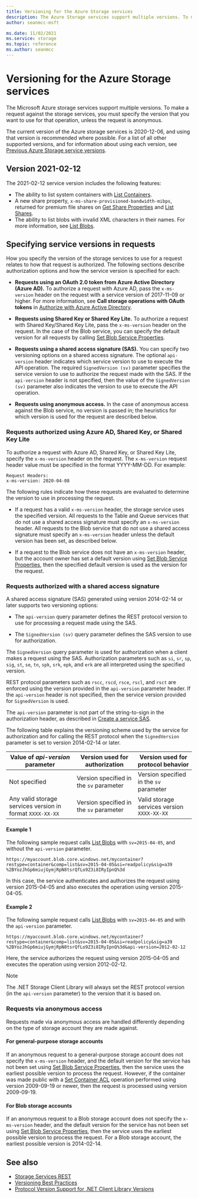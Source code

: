 ```yaml
---
title: Versioning for the Azure Storage services
description: The Azure Storage services support multiple versions. To make a request against the storage services, you must specify the version that you want to use for that operation, unless the request is anonymous.
author: seanmcc-msft

ms.date: 11/02/2021
ms.service: storage
ms.topic: reference
ms.author: seanmcc
---
```


# Versioning for the Azure Storage services

The Microsoft Azure storage services support multiple versions. To make a request against the storage services, you must specify the version that you want to use for that operation, unless the request is anonymous.  
  
The current version of the Azure storage services is 2020-12-06, and using that version is recommended where possible. For a list of all other supported versions, and for information about using each version, see [Previous Azure Storage service versions](Previous-Azure-Storage-Service-Versions.md).

## Version 2021-02-12

The 2021-02-12 service version includes the following features:

- The ability to list system containers with [List Containers](List-Containers2.md).
- A new share property, `x-ms-share-provisioned-bandwidth-mibps`, returned for premium file shares on [Get Share Properties](Get-Share-Properties.md) and [List Shares](List-Shares.md).
- The ability to list blobs with invalid XML characters in their names.  For more information, see [List Blobs](List-Blobs.md).

## Specifying service versions in requests  

How you specify the version of the storage services to use for a request relates to how that request is authorized. The following sections describe authorization options and how the service version is specified for each:  

- **Requests using an OAuth 2.0 token from Azure Active Directory (Azure AD).** To authorize a request with Azure AD, pass the `x-ms-version` header on the request with a service version of 2017-11-09 or higher. For more information, see **Call storage operations with OAuth tokens** in [Authorize with Azure Active Directory](authorize-with-azure-active-directory.md).
  
- **Requests using Shared Key or Shared Key Lite.** To authorize a request with Shared Key/Shared Key Lite, pass the `x-ms-version` header on the request. In the case of the Blob service, you can specify the default version for all requests by calling [Set Blob Service Properties](Set-Blob-Service-Properties.md).  
  
- **Requests using a shared access signature (SAS).** You can specify two versioning options on a shared access signature. The optional `api-version` header indicates which service version to use to execute the API operation. The required `SignedVersion (sv)` parameter specifies the service version to use to authorize the request made with the SAS. If the `api-version` header is not specified, then the value of the `SignedVersion (sv)` parameter also indicates the version to use to execute the API operation.  
  
- **Requests using anonymous access.** In the case of anonymous access against the Blob service, no version is passed in; the heuristics for which version is used for the request are described below.  
  
### Requests authorized using Azure AD, Shared Key, or Shared Key Lite

 To authorize a request with Azure AD, Shared Key, or Shared Key Lite, specify the `x-ms-version` header on the request. The `x-ms-version` request header value must be specified in the format YYYY-MM-DD. For example:  
  
```
Request Headers:  
x-ms-version: 2020-04-08
```  
  
 The following rules indicate how these requests are evaluated to determine the version to use in processing the request.  
  
- If a request has a valid `x-ms-version` header, the storage service uses the specified version. All requests to the Table and Queue services that do not use a shared access signature must specify an `x-ms-version` header. All requests to the Blob service that do not use a shared access signature must specify an `x-ms-version` header unless the default version has been set, as described below.  
  
- If a request to the Blob service does not have an `x-ms-version` header, but the account owner has set a default version using [Set Blob Service Properties](Set-Blob-Service-Properties.md), then the specified default version is used as the version for the request.  
  
### Requests authorized with a shared access signature

 A shared access signature (SAS) generated using version 2014-02-14 or later supports two versioning options:  
  
- The `api-version` query parameter defines the REST protocol version to use for processing a request made using the SAS.  
  
- The `SignedVersion (sv)` query parameter defines the SAS version to use for authorization.  
  
 The `SignedVersion` query parameter is used for authorization when a client makes a request using the SAS. Authorization parameters such as `si`, `sr`, `sp`, `sig`, `st`, `se`, `tn`, `spk`, `srk`, `epk`, and `erk` are all interpreted using the specified version.  
  
 REST protocol parameters such as  `rscc`, `rscd`, `rsce`, `rscl`, and `rsct` are enforced using the version provided in the `api-version` parameter header. If the `api-version` header is not specified, then the service version provided for `SignedVersion` is used.  
  
 The `api-version` parameter is not part of the string-to-sign in the authorization header, as described in [Create a service SAS](create-service-sas.md).  
  
 The following table explains the versioning scheme used by the service for authorization and for calling the REST protocol when the `SignedVersion` parameter is set to version 2014-02-14 or later.  
  
|Value of *api-version* parameter|Version used for authorization|Version used for protocol behavior|  
|---------------------------------------|-------------------------------------------------------|----------------------------------------|  
|Not specified|Version specified in the `sv` parameter|Version specified in the `sv` parameter|  
|Any valid storage services version in format `XXXX-XX-XX`|Version specified in the `sv` parameter|Valid storage services version `XXXX-XX-XX`|  
  
#### Example 1  
  
 The following sample request calls [List Blobs](List-Blobs.md) with `sv=2015-04-05`, and without the `api-version` parameter.  
  
 `https://myaccount.blob.core.windows.net/mycontainer?restype=container&comp=list&sv=2015-04-05&si=readpolicy&sig=a39 %2BYozJhGp6miujGymjRpN8tsrQfLo9Z3i8IRyIpnQ%3d`  
  
 In this case, the service authenticates and authorizes the request using version 2015-04-05 and also executes the operation using version 2015-04-05.  
  
#### Example 2  
  
 The following sample request calls [List Blobs](List-Blobs.md) with `sv=2015-04-05` and with the `api-version` parameter.  
  
 `https://myaccount.blob.core.windows.net/mycontainer?restype=container&comp=list&sv=2015-04-05&si=readpolicy&sig=a39 %2BYozJhGp6miujGymjRpN8tsrQfLo9Z3i8IRyIpnQ%3d&api-version=2012-02-12`  
  
 Here, the service authorizes the request using version 2015-04-05 and executes the operation using version 2012-02-12.  
  
> [!NOTE]
> The .NET Storage Client Library will always set the REST protocol version (in the `api-version` parameter) to the version that it is based on.  
  
### Requests via anonymous access  

Requests made via anonymous access are handled differently depending on the type of storage account they are made against.
 
#### For general-purpose storage accounts

If an anonymous request to a general-purpose storage account does not specify the `x-ms-version` header, and the default version for the service has not been set using [Set Blob Service Properties](Set-Blob-Service-Properties.md), then the service uses the earliest possible version to process the request. However, if the container was made public with a [Set Container ACL](Set-Container-ACL.md) operation performed using version 2009-09-19 or newer, then the request is processed using version 2009-09-19.

#### For Blob storage accounts

If an anonymous request to a Blob storage account does not specify the `x-ms-version` header, and the default version for the service has not been set using [Set Blob Service Properties](Set-Blob-Service-Properties.md), then the service uses the earliest possible version to process the request. For a Blob storage account, the earliest possible version is 2014-02-14.
  
## See also

- [Storage Services REST](Azure-Storage-Services-REST-API-Reference.md)
- [Versioning Best Practices](Versioning-Best-Practices.md)
- [Protocol Version Support for .NET Client Library Versions](Protocol-Version-Support-for-.NET-Client-Library-Versions.md)
